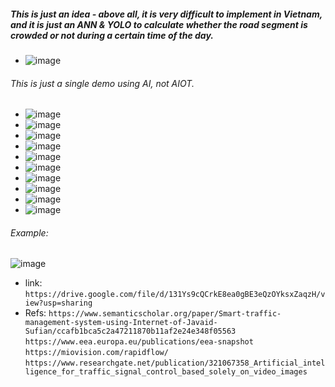 ##### This is just an idea - above all, it is very difficult to implement in Vietnam, and it is just an ANN & YOLO to calculate whether the road segment is crowded or not during a certain time of the day.
* ![image](https://github.com/user-attachments/assets/86766be5-2ca2-4a26-b73f-c818e21413ef)
###### This is just a single demo using AI, not AIOT.
* ![image](https://github.com/user-attachments/assets/80244de5-ad0a-4115-ae92-fed4b8f174f6)
* ![image](https://github.com/user-attachments/assets/65973961-26d0-4b53-a5b4-862735a359d8)
* ![image](https://github.com/user-attachments/assets/890eb42e-8b8a-4d13-858f-c5228da9b2fd)
* ![image](https://github.com/user-attachments/assets/0ca778b6-4ecd-4961-9bc6-a18b8387bac0)
* ![image](https://github.com/user-attachments/assets/32564c1a-5ff6-412a-b46b-956fb02de3f2)
* ![image](https://github.com/user-attachments/assets/8ba4b3a7-d20e-407e-adda-789b8398a0f5)
* ![image](https://github.com/user-attachments/assets/f94bb087-c3d9-4aaf-a5b2-0ba8233af993)
* ![image](https://github.com/user-attachments/assets/84bef88f-1fcc-4822-a70c-e343150b5172)
* ![image](https://github.com/user-attachments/assets/8c1a6433-c11e-44c4-b894-6c921b098417)
* ![image](https://github.com/user-attachments/assets/afe2182b-04bd-406e-8b8d-22879118d3da)
###### Example: 
![image](https://github.com/user-attachments/assets/eea9bde1-8bb9-4d47-8bf2-ee4ce612d31b)
* link: `https://drive.google.com/file/d/131Ys9cQCrkE8ea0gBE3eQzOYksxZaqzH/view?usp=sharing`
* Refs: `https://www.semanticscholar.org/paper/Smart-traffic-management-system-using-Internet-of-Javaid-Sufian/ccafb1bca5c2a47211870b11af2e24e348f05563`
        `https://www.eea.europa.eu/publications/eea-snapshot`
        `https://miovision.com/rapidflow/`
        `https://www.researchgate.net/publication/321067358_Artificial_intelligence_for_traffic_signal_control_based_solely_on_video_images`
  
